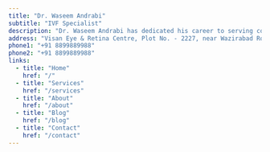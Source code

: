 ```yaml
---
title: "Dr. Waseem Andrabi"
subtitle: "IVF Specialist"
description: "Dr. Waseem Andrabi has dedicated his career to serving couples grappling with fertility challenges, offering not only practical solutions but also pioneering scientific advancements. His commitment to excellence is evident in his innovative approaches and compassionate care, which have brought hope and joy to countless families worldwide."
address: "Visan Eye & Retina Centre, Plot No. - 2227, near Wazirabad Road, Wazirabad, Sector 57, Gurugram, Haryana 122011"
phone1: "+91 8899889988"
phone2: "+91 8899889988"
links:
  - title: "Home"
    href: "/"
  - title: "Services"
    href: "/services"
  - title: "About"
    href: "/about"
  - title: "Blog"
    href: "/blog"
  - title: "Contact"
    href: "/contact"
---
```

